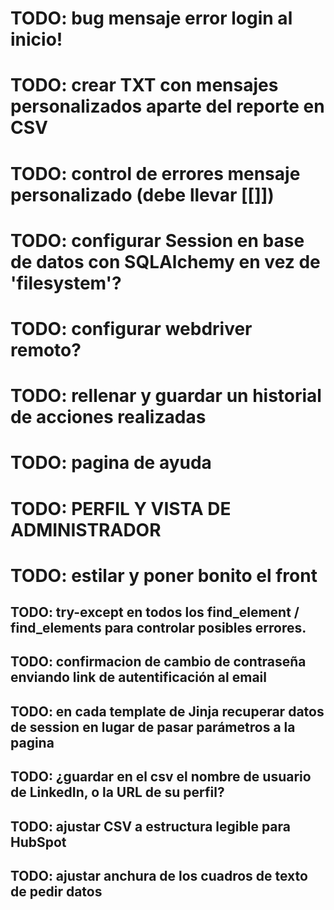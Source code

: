 # TODO: bug mensaje error login al inicio!
# TODO: crear TXT con mensajes personalizados aparte del reporte en CSV
# TODO: control de errores mensaje personalizado (debe llevar [[]])
# TODO: configurar Session en base de datos con SQLAlchemy en vez de 'filesystem'?
# TODO: configurar webdriver remoto?
# TODO: rellenar y guardar un historial de acciones realizadas
# TODO: pagina de ayuda
# TODO: PERFIL Y VISTA DE ADMINISTRADOR
# TODO: estilar y poner bonito el front


## TODO: try-except en todos los find_element / find_elements para controlar posibles errores.
## TODO: confirmacion de cambio de contraseña enviando link de autentificación al email
## TODO: en cada template de Jinja recuperar datos de session en lugar de pasar parámetros a la pagina
## TODO: ¿guardar en el csv el nombre de usuario de LinkedIn, o la URL de su perfil?
## TODO: ajustar CSV a estructura legible para HubSpot
## TODO: ajustar anchura de los cuadros de texto de pedir datos
